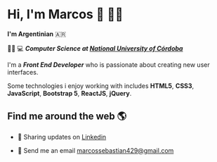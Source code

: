 # Hi, I'm Marcos 👋 👨‍💻

**I'm Argentinian** 🇦🇷

👨‍🎓 💻 ***Computer Science at [National University of Córdoba](https://www.unc.edu.ar/)***

I'm a ***Front End Developer*** who is passionate about creating new user interfaces.

Some technologies i enjoy working with includes **HTML5**, **CSS3**, **JavaScript**, **Bootstrap 5**, **ReactJS**, **jQuery**.

## Find me around the web 🌎

- 🤝 Sharing updates on [Linkedin](https://www.linkedin.com/in/marcos-sebasti%C3%A1n-mart%C3%ADnez-bbb3a4217/)

- 📧 Send me an email [marcossebastian429@gmail.com](mailto:marcossebastian429@gmail.com)
